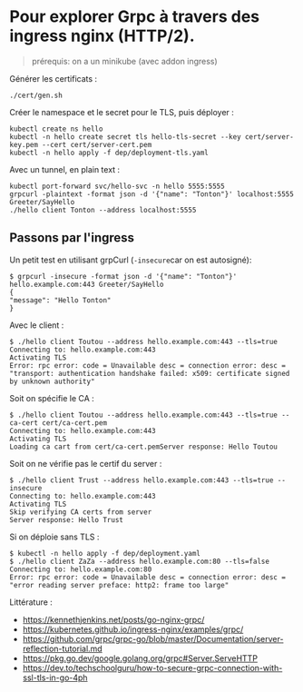
# Pour explorer Grpc à travers des ingress nginx (HTTP/2).

> prérequis: on a un minikube (avec addon ingress)


Générer les certificats :
    
```shell
./cert/gen.sh
```

Créer le namespace et le secret pour le TLS, puis déployer :

```shell
kubectl create ns hello
kubectl -n hello create secret tls hello-tls-secret --key cert/server-key.pem --cert cert/server-cert.pem
kubectl -n hello apply -f dep/deployment-tls.yaml
```

Avec un tunnel, en plain text :

```shell
kubectl port-forward svc/hello-svc -n hello 5555:5555
grpcurl -plaintext -format json -d '{"name": "Tonton"}' localhost:5555 Greeter/SayHello
./hello client Tonton --address localhost:5555
```

## Passons par l'ingress

Un petit test en utilisant grpCurl (`-insecure`car on est autosigné):

```shell
$ grpcurl -insecure -format json -d '{"name": "Tonton"}' hello.example.com:443 Greeter/SayHello
{
"message": "Hello Tonton"
}
```



Avec le client :

```shell
$ ./hello client Toutou --address hello.example.com:443 --tls=true
Connecting to: hello.example.com:443
Activating TLS
Error: rpc error: code = Unavailable desc = connection error: desc = "transport: authentication handshake failed: x509: certificate signed by unknown authority"
```

Soit on spécifie le CA :

```shell
$ ./hello client Toutou --address hello.example.com:443 --tls=true --ca-cert cert/ca-cert.pem
Connecting to: hello.example.com:443
Activating TLS
Loading ca cart from cert/ca-cert.pemServer response: Hello Toutou
```

Soit on ne vérifie pas le certif du server :

```shell
$ ./hello client Trust --address hello.example.com:443 --tls=true --insecure
Connecting to: hello.example.com:443
Activating TLS
Skip verifying CA certs from server
Server response: Hello Trust
```

Si on déploie sans TLS :

```shell
$ kubectl -n hello apply -f dep/deployment.yaml
$ ./hello client ZaZa --address hello.example.com:80 --tls=false
Connecting to: hello.example.com:80
Error: rpc error: code = Unavailable desc = connection error: desc = "error reading server preface: http2: frame too large"
```

Littérature :
- https://kennethjenkins.net/posts/go-nginx-grpc/
- https://kubernetes.github.io/ingress-nginx/examples/grpc/
- https://github.com/grpc/grpc-go/blob/master/Documentation/server-reflection-tutorial.md
- https://pkg.go.dev/google.golang.org/grpc#Server.ServeHTTP
- https://dev.to/techschoolguru/how-to-secure-grpc-connection-with-ssl-tls-in-go-4ph
